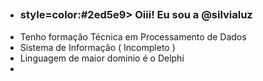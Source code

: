 - ## <h3> style=color:#2ed5e9> Oiii! Eu sou a @silvialuz
-  Tenho formação Técnica em Processamento de Dados
-  Sistema de Informação ( Incompleto )
-  Linguagem de maior dominio é o Delphi
-  

<!---
silvialuz/silvialuz is a ✨ special ✨ repository because its `README.md` (this file) appears on your GitHub profile.
You can click the Preview link to take a look at your changes.
--->
